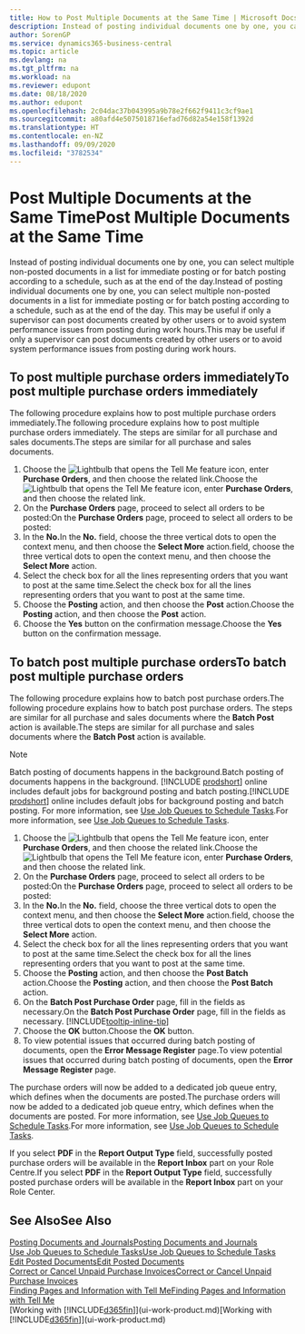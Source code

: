 ```yaml
---
title: How to Post Multiple Documents at the Same Time | Microsoft Docs
description: Instead of posting individual documents one by one, you can select multiple non-posted documents in a list for batch posting, either for immediate posting or scheduled to, for example, the end of the day.
author: SorenGP
ms.service: dynamics365-business-central
ms.topic: article
ms.devlang: na
ms.tgt_pltfrm: na
ms.workload: na
ms.reviewer: edupont
ms.date: 08/18/2020
ms.author: edupont
ms.openlocfilehash: 2c04dac37b043995a9b78e2f662f9411c3cf9ae1
ms.sourcegitcommit: a80afd4e5075018716efad76d82a54e158f1392d
ms.translationtype: HT
ms.contentlocale: en-NZ
ms.lasthandoff: 09/09/2020
ms.locfileid: "3782534"
---
```

# <a name="post-multiple-documents-at-the-same-time"></a><span data-ttu-id="8e6a2-103">Post Multiple Documents at the Same Time</span><span class="sxs-lookup"><span data-stu-id="8e6a2-103">Post Multiple Documents at the Same Time</span></span>

<span data-ttu-id="8e6a2-104">Instead of posting individual documents one by one, you can select multiple non-posted documents in a list for immediate posting or for batch posting according to a schedule, such as at the end of the day.</span><span class="sxs-lookup"><span data-stu-id="8e6a2-104">Instead of posting individual documents one by one, you can select multiple non-posted documents in a list for immediate posting or for batch posting according to a schedule, such as at the end of the day.</span></span> <span data-ttu-id="8e6a2-105">This may be useful if only a supervisor can post documents created by other users or to avoid system performance issues from posting during work hours.</span><span class="sxs-lookup"><span data-stu-id="8e6a2-105">This may be useful if only a supervisor can post documents created by other users or to avoid system performance issues from posting during work hours.</span></span>

## <a name="to-post-multiple-purchase-orders-immediately"></a><span data-ttu-id="8e6a2-106">To post multiple purchase orders immediately</span><span class="sxs-lookup"><span data-stu-id="8e6a2-106">To post multiple purchase orders immediately</span></span>

<span data-ttu-id="8e6a2-107">The following procedure explains how to post multiple purchase orders immediately.</span><span class="sxs-lookup"><span data-stu-id="8e6a2-107">The following procedure explains how to post multiple purchase orders immediately.</span></span> <span data-ttu-id="8e6a2-108">The steps are similar for all purchase and sales documents.</span><span class="sxs-lookup"><span data-stu-id="8e6a2-108">The steps are similar for all purchase and sales documents.</span></span>

1. <span data-ttu-id="8e6a2-109">Choose the ![Lightbulb that opens the Tell Me feature](media/ui-search/search_small.png "Tell me what you want to do") icon, enter **Purchase Orders**, and then choose the related link.</span><span class="sxs-lookup"><span data-stu-id="8e6a2-109">Choose the ![Lightbulb that opens the Tell Me feature](media/ui-search/search_small.png "Tell me what you want to do") icon, enter **Purchase Orders**, and then choose the related link.</span></span>
2. <span data-ttu-id="8e6a2-110">On the **Purchase Orders** page, proceed to select all orders to be posted:</span><span class="sxs-lookup"><span data-stu-id="8e6a2-110">On the **Purchase Orders** page, proceed to select all orders to be posted:</span></span>
3. <span data-ttu-id="8e6a2-111">In the **No.**</span><span class="sxs-lookup"><span data-stu-id="8e6a2-111">In the **No.**</span></span> <span data-ttu-id="8e6a2-112">field, choose the three vertical dots to open the context menu, and then choose the **Select More** action.</span><span class="sxs-lookup"><span data-stu-id="8e6a2-112">field, choose the three vertical dots to open the context menu, and then choose the **Select More** action.</span></span>
4. <span data-ttu-id="8e6a2-113">Select the check box for all the lines representing orders that you want to post at the same time.</span><span class="sxs-lookup"><span data-stu-id="8e6a2-113">Select the check box for all the lines representing orders that you want to post at the same time.</span></span>
5. <span data-ttu-id="8e6a2-114">Choose the **Posting** action, and then choose the **Post** action.</span><span class="sxs-lookup"><span data-stu-id="8e6a2-114">Choose the **Posting** action, and then choose the **Post** action.</span></span>
6. <span data-ttu-id="8e6a2-115">Choose the **Yes** button on the confirmation message.</span><span class="sxs-lookup"><span data-stu-id="8e6a2-115">Choose the **Yes** button on the confirmation message.</span></span>

## <a name="to-batch-post-multiple-purchase-orders"></a><span data-ttu-id="8e6a2-116">To batch post multiple purchase orders</span><span class="sxs-lookup"><span data-stu-id="8e6a2-116">To batch post multiple purchase orders</span></span>

<span data-ttu-id="8e6a2-117">The following procedure explains how to batch post purchase orders.</span><span class="sxs-lookup"><span data-stu-id="8e6a2-117">The following procedure explains how to batch post purchase orders.</span></span> <span data-ttu-id="8e6a2-118">The steps are similar for all purchase and sales documents where the **Batch Post** action is available.</span><span class="sxs-lookup"><span data-stu-id="8e6a2-118">The steps are similar for all purchase and sales documents where the **Batch Post** action is available.</span></span>

> [!NOTE]
> <span data-ttu-id="8e6a2-119">Batch posting of documents happens in the background.</span><span class="sxs-lookup"><span data-stu-id="8e6a2-119">Batch posting of documents happens in the background.</span></span> <span data-ttu-id="8e6a2-120">[!INCLUDE [prodshort](includes/prodshort.md)] online includes default jobs for background posting and batch posting.</span><span class="sxs-lookup"><span data-stu-id="8e6a2-120">[!INCLUDE [prodshort](includes/prodshort.md)] online includes default jobs for background posting and batch posting.</span></span> <span data-ttu-id="8e6a2-121">For more information, see [Use Job Queues to Schedule Tasks](admin-job-queues-schedule-tasks.md).</span><span class="sxs-lookup"><span data-stu-id="8e6a2-121">For more information, see [Use Job Queues to Schedule Tasks](admin-job-queues-schedule-tasks.md).</span></span>

1. <span data-ttu-id="8e6a2-122">Choose the ![Lightbulb that opens the Tell Me feature](media/ui-search/search_small.png "Tell me what you want to do") icon, enter **Purchase Orders**, and then choose the related link.</span><span class="sxs-lookup"><span data-stu-id="8e6a2-122">Choose the ![Lightbulb that opens the Tell Me feature](media/ui-search/search_small.png "Tell me what you want to do") icon, enter **Purchase Orders**, and then choose the related link.</span></span>  
2. <span data-ttu-id="8e6a2-123">On the **Purchase Orders** page, proceed to select all orders to be posted:</span><span class="sxs-lookup"><span data-stu-id="8e6a2-123">On the **Purchase Orders** page, proceed to select all orders to be posted:</span></span>
3. <span data-ttu-id="8e6a2-124">In the **No.**</span><span class="sxs-lookup"><span data-stu-id="8e6a2-124">In the **No.**</span></span> <span data-ttu-id="8e6a2-125">field, choose the three vertical dots to open the context menu, and then choose the **Select More** action.</span><span class="sxs-lookup"><span data-stu-id="8e6a2-125">field, choose the three vertical dots to open the context menu, and then choose the **Select More** action.</span></span>
4. <span data-ttu-id="8e6a2-126">Select the check box for all the lines representing orders that you want to post at the same time.</span><span class="sxs-lookup"><span data-stu-id="8e6a2-126">Select the check box for all the lines representing orders that you want to post at the same time.</span></span>
5. <span data-ttu-id="8e6a2-127">Choose the **Posting** action, and then choose the **Post Batch** action.</span><span class="sxs-lookup"><span data-stu-id="8e6a2-127">Choose the **Posting** action, and then choose the **Post Batch** action.</span></span>
6. <span data-ttu-id="8e6a2-128">On the **Batch Post Purchase Order** page, fill in the fields as necessary.</span><span class="sxs-lookup"><span data-stu-id="8e6a2-128">On the **Batch Post Purchase Order** page, fill in the fields as necessary.</span></span> [!INCLUDE[tooltip-inline-tip](includes/tooltip-inline-tip_md.md)]
7. <span data-ttu-id="8e6a2-129">Choose the **OK** button.</span><span class="sxs-lookup"><span data-stu-id="8e6a2-129">Choose the **OK** button.</span></span>
8. <span data-ttu-id="8e6a2-130">To view potential issues that occurred during batch posting of documents, open the **Error Message Register** page.</span><span class="sxs-lookup"><span data-stu-id="8e6a2-130">To view potential issues that occurred during batch posting of documents, open the **Error Message Register** page.</span></span>

<span data-ttu-id="8e6a2-131">The purchase orders will now be added to a dedicated job queue entry, which defines when the documents are posted.</span><span class="sxs-lookup"><span data-stu-id="8e6a2-131">The purchase orders will now be added to a dedicated job queue entry, which defines when the documents are posted.</span></span> <span data-ttu-id="8e6a2-132">For more information, see [Use Job Queues to Schedule Tasks](admin-job-queues-schedule-tasks.md).</span><span class="sxs-lookup"><span data-stu-id="8e6a2-132">For more information, see [Use Job Queues to Schedule Tasks](admin-job-queues-schedule-tasks.md).</span></span>

<span data-ttu-id="8e6a2-133">If you select **PDF** in the **Report Output Type** field, successfully posted purchase orders will be available in the **Report Inbox** part on your Role Centre.</span><span class="sxs-lookup"><span data-stu-id="8e6a2-133">If you select **PDF** in the **Report Output Type** field, successfully posted purchase orders will be available in the **Report Inbox** part on your Role Center.</span></span>

## <a name="see-also"></a><span data-ttu-id="8e6a2-134">See Also</span><span class="sxs-lookup"><span data-stu-id="8e6a2-134">See Also</span></span>

[<span data-ttu-id="8e6a2-135">Posting Documents and Journals</span><span class="sxs-lookup"><span data-stu-id="8e6a2-135">Posting Documents and Journals</span></span>](ui-post-documents-journals.md)  
[<span data-ttu-id="8e6a2-136">Use Job Queues to Schedule Tasks</span><span class="sxs-lookup"><span data-stu-id="8e6a2-136">Use Job Queues to Schedule Tasks</span></span>](admin-job-queues-schedule-tasks.md)  
[<span data-ttu-id="8e6a2-137">Edit Posted Documents</span><span class="sxs-lookup"><span data-stu-id="8e6a2-137">Edit Posted Documents</span></span>](across-edit-posted-document.md)  
[<span data-ttu-id="8e6a2-138">Correct or Cancel Unpaid Purchase Invoices</span><span class="sxs-lookup"><span data-stu-id="8e6a2-138">Correct or Cancel Unpaid Purchase Invoices</span></span>](purchasing-how-correct-cancel-unpaid-purchase-invoices.md)  
[<span data-ttu-id="8e6a2-139">Finding Pages and Information with Tell Me</span><span class="sxs-lookup"><span data-stu-id="8e6a2-139">Finding Pages and Information with Tell Me</span></span>](ui-search.md)  
<span data-ttu-id="8e6a2-140">[Working with [!INCLUDE[d365fin](includes/d365fin_md.md)]](ui-work-product.md)</span><span class="sxs-lookup"><span data-stu-id="8e6a2-140">[Working with [!INCLUDE[d365fin](includes/d365fin_md.md)]](ui-work-product.md)</span></span>
